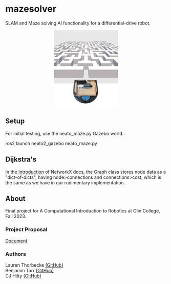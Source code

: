 # mazesolver
SLAM and Maze solving AI functionality for a differential-drive robot.

<p align="center"><img src="webcontent/mazehero.jpg" width="200"></p>

## Setup
For initial testing, use the neato_maze.py Gazebo world.:

ros2 launch neato2_gazebo neato_maze.py

## Dijkstra's

In the [Introduction](https://networkx.org/documentation/stable/reference/introduction.html) of NetworkX docs, the Graph class stores node data as a "dict-of-dicts", having node>connections and connections>cost, which is the same as we have in our rudimentary implementation. 
## About
Final project for A Computational Introduction to Robotics at Olin College, Fall 2023.
### Project Proposal
[Document](https://docs.google.com/document/d/1L3BXcEkl5osFuVqbmQCFDE4t8YIIgyJ52Oca9ltionI/edit)
### Authors
Lauren Thorbecke [(GitHub)](https://github.com/laurent1171)\
Benjamin Tarr [(GitHub)](https://github.com/cmot17)\
CJ Hilty [(GitHub)](https://github.com/cjhi)